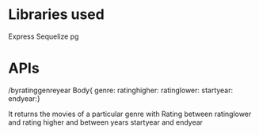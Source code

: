 
# Libraries used
Express 
Sequelize
pg

# APIs
/byratinggenreyear 
Body{
genre:
ratinghigher:
ratinglower:
startyear:
endyear:}

It returns the movies of a particular genre with Rating between ratinglower and rating higher and between years startyear and endyear
